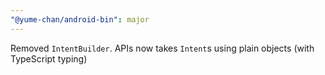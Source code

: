 ```yaml
---
"@yume-chan/android-bin": major
---
```


Removed `IntentBuilder`. APIs now takes `Intent`s using plain objects (with TypeScript typing)
